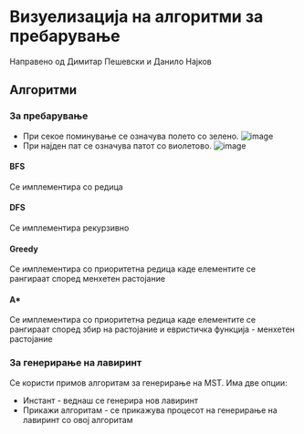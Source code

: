 # Визуелизација на алгоритми за пребарување
Направено од Димитар Пешевски и Данило Најков

## Алгоритми
### За пребарување
 - При секое поминување се означува полето со зелено. 
 ![image](https://user-images.githubusercontent.com/55097438/175505694-6927554f-3712-4cbf-81a6-ed2a2b033353.png)
 - При најден пат се означува патот со виолетово.
 ![image](https://user-images.githubusercontent.com/55097438/175505840-116e5c60-0446-44d4-85f2-f4094918eb34.png)
 
 #### BFS
 Се имплементира со редица
 #### DFS
 Се имплементира рекурзивно
 #### Greedy
 Се имплементира со приоритетна редица каде елементите се рангираат според менхетен растојание
 #### A*
 Се имплементира со приоритетна редица каде елементите се рангираат според збир на растојание и евристичка функција - менхетен растојание
 
### За генерирање на лавиринт
Се користи примов алгоритам за генерирање на MST. Има две опции:
- Инстант - веднаш се генерира нов лавиринт
- Прикажи алгоритам - се прикажува процесот на генерирање на лавиринт со овој алгоритам

